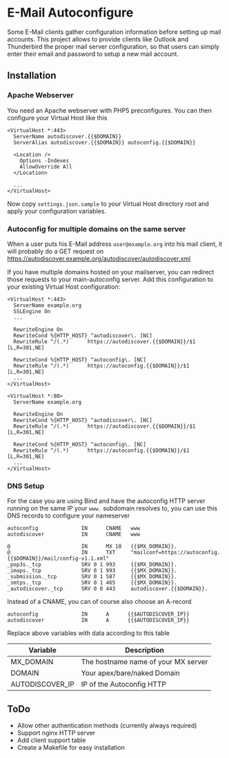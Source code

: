 E-Mail Autoconfigure
====================

Some E-Mail clients gather configuration information before setting up mail accounts. This project allows to provide clients like Outlook and Thunderbird the proper mail server configuration, so that users can simply enter their email and password to setup a new mail account.

Installation
------------

### Apache Webserver

You need an Apache webserver with PHP5 preconfigures. You can then configure your Virtual Host like this

```
<VirtualHost *:443>
  ServerName autodiscover.{{$DOMAIN}}
  ServerAlias autodiscover.{{$DOMAIN}} autoconfig.{{$DOMAIN}}

  <Location />
    Options -Indexes
    AllowOverride All
  </Location>

  ...
</VirtualHost>
```

Now copy `settings.json.sample` to your Virtual Host directory root and apply your configuration variables.


### Autoconfig for multiple domains on the same server

When a user puts his E-Mail address `user@example.org` into his mail client, it will probably do a GET request on https://autodiscover.example.org/autodiscover/autodiscover.xml

If you have multiple domains hosted on your mailserver, you can redirect those requests to your main-autoconfig server. Add this configuration to your existing Virtual Host configuration:

```
<VirtualHost *:443>
  ServerName example.org
  SSLEngine On
  ...

  RewriteEngine On
  RewriteCond %{HTTP_HOST} ^autodiscover\. [NC]
  RewriteRule ^/(.*)      https://autodiscover.{{$DOMAIN}}/$1 [L,R=301,NE]

  RewriteCond %{HTTP_HOST} ^autoconfig\. [NC]
  RewriteRule ^/(.*)      https://autoconfig.{{$DOMAIN}}/$1 [L,R=301,NE]
  ...
</VirtualHost>

<VirtualHost *:80>
  ServerName example.org
  
  RewriteEngine On
  RewriteCond %{HTTP_HOST} ^autodiscover\. [NC]
  RewriteRule ^/(.*)      https://autodiscover.{{$DOMAIN}}/$1 [L,R=301,NE]

  RewriteCond %{HTTP_HOST} ^autoconfig\. [NC]
  RewriteRule ^/(.*)      https://autoconfig.{{$DOMAIN}}/$1 [L,R=301,NE]
  ...
</VirtualHost>

```


### DNS Setup

For the case you are using Bind and have the autoconfig HTTP server running on the same IP your `www.` subdomain resolves to, you can use this DNS records to configure your nameserver

```
autoconfig              IN      CNAME   www
autodiscover            IN      CNAME   www

@                       IN      MX 10   {{$MX_DOMAIN}}.
@                       IN      TXT     "mailconf=https://autoconfig.{{$DOMAIN}}/mail/config-v1.1.xml"
_pop3s._tcp             SRV 0 1 993     {{$MX_DOMAIN}}.
_imaps._tcp             SRV 0 1 993     {{$MX_DOMAIN}}.
_submission._tcp        SRV 0 1 587     {{$MX_DOMAIN}}.
_smtps._tcp             SRV 0 1 465     {{$MX_DOMAIN}}.
_autodiscover._tcp      SRV 0 0 443     autodiscover.{{$DOMAIN}}.
```

Instead of a CNAME, you can of course also choose an A-record

```
autoconfig              IN      A      {{$AUTODISCOVER_IP}}
autodiscover            IN      A      {{$AUTODISCOVER_IP}}
```

Replace above variables with data according to this table

Variable         | Description
-----------------|-------------------------------------------------------------
MX_DOMAIN        | The hostname name of your MX server
DOMAIN           | Your apex/bare/naked Domain
AUTODISCOVER_IP  | IP of the Autoconfig HTTP

ToDo
----

 * Allow other authentication methods (currently always required)
 * Support nginx HTTP server
 * Add client support table
 * Create a Makefile for easy installation
